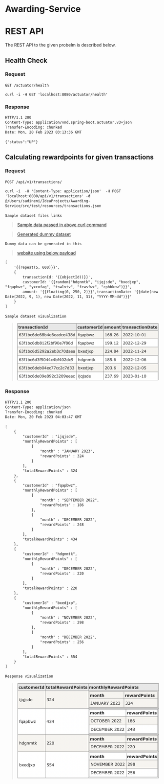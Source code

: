 # **Awarding-Service**


# REST API

The REST API to the given probelm is described below.

## Health Check

### Request

`GET /actuator/health`

    curl -i -H GET 'localhost:8080/actuator/health'

### Response

    
    
    HTTP/1.1 200 
    Content-Type: application/vnd.spring-boot.actuator.v3+json
    Transfer-Encoding: chunked
    Date: Mon, 20 Feb 2023 03:13:36 GMT

    {"status":"UP"}

## Calculating rewardpoints for given transactions

### Request

`POST /api/v1/transactions/`

    curl -i  -H 'Content-Type: application/json'  -H POST  'localhost:8080/api/v1/transactions' -d @/Users/sadineni/IdeaProjects/Awarding-Service/src/test/resources/transactions.json

    Sample dataset files links
>[Sample data passed in above curl command](src/test/resources/transactions.json)

>[Generated dummy dataset](src/test/resources/dataset.json.json)

    
    Dummy data can be generated in this 
> [website using below payload](https://json-generator.com/)

    [
        '{{repeat(5, 600)}}',
        {
            transactionId: '{{objectId()}}',
            customerId: '{{random("hdgnmtk", "ijqjsde", "bxedjxp", "fqapbwz", "yxcofag", "tswlvtv", "fcwsfwx", "cphbknw")}}',
            amount: '{{floating(0, 250, 2)}}',transactionDate: '{{date(new Date(2022, 9, 1), new Date(2022, 11, 31), "YYYY-MM-dd")}}'
        }
    ]

    Sample dataset visualization
> ![Dataset](./dataset.png)

### Response

    HTTP/1.1 200 
    Content-Type: application/json
    Transfer-Encoding: chunked
    Date: Mon, 20 Feb 2023 04:03:47 GMT

    [
        {
            "customerId" : "ijqjsde",
            "monthlyRewardPoints" : [
                {
                    "month" : "JANUARY 2023",
                    "rewardPoints" : 324
                }
            ],
            "totalRewardPoints" : 324
        },
        {
            "customerId" : "fqapbwz",
            "monthlyRewardPoints" : [
                {
                    "month" : "SEPTEMBER 2022",
                    "rewardPoints" : 186
                },
                {
                    "month" : "DECEMBER 2022",
                    "rewardPoints" : 248
                }
            ],
            "totalRewardPoints" : 434
        },
        {
            "customerId" : "hdgnmtk",
            "monthlyRewardPoints" : [
                {
                    "month" : "DECEMBER 2022",
                    "rewardPoints" : 220
                }
            ],
            "totalRewardPoints" : 220
        },
        {
            "customerId" : "bxedjxp",
            "monthlyRewardPoints" : [
                {
                    "month" : "NOVEMBER 2022",
                    "rewardPoints" : 298
                },
                {
                    "month" : "DECEMBER 2022",
                    "rewardPoints" : 256
                }
            ],
            "totalRewardPoints" : 554
        }
    ]

    Response visualization
>![Response](./response.png)


